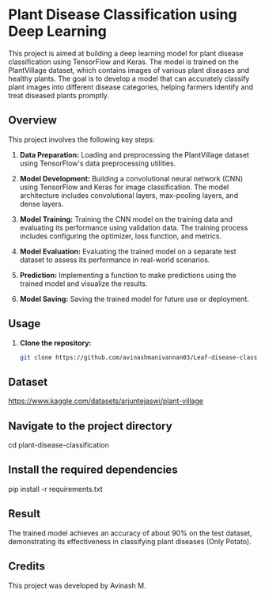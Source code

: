 # Plant Disease Classification using Deep Learning

This project is aimed at building a deep learning model for plant disease classification using TensorFlow and Keras. The model is trained on the PlantVillage dataset, which contains images of various plant diseases and healthy plants. The goal is to develop a model that can accurately classify plant images into different disease categories, helping farmers identify and treat diseased plants promptly.

## Overview

This project involves the following key steps:

1. **Data Preparation:** Loading and preprocessing the PlantVillage dataset using TensorFlow's data preprocessing utilities.
   
2. **Model Development:** Building a convolutional neural network (CNN) using TensorFlow and Keras for image classification. The model architecture includes convolutional layers, max-pooling layers, and dense layers.

3. **Model Training:** Training the CNN model on the training data and evaluating its performance using validation data. The training process includes configuring the optimizer, loss function, and metrics.

4. **Model Evaluation:** Evaluating the trained model on a separate test dataset to assess its performance in real-world scenarios.

5. **Prediction:** Implementing a function to make predictions using the trained model and visualize the results.

6. **Model Saving:** Saving the trained model for future use or deployment.

## Usage

1. **Clone the repository:**

   ```bash
   git clone https://github.com/avinashmanivannan03/Leaf-disease-classification.git


## Dataset

https://www.kaggle.com/datasets/arjuntejaswi/plant-village

## Navigate to the project directory

cd plant-disease-classification


## Install the required dependencies

pip install -r requirements.txt


## Result

The trained model achieves an accuracy of about 90% on the test dataset, demonstrating its effectiveness in classifying plant diseases (Only Potato).


## Credits

This project was developed by Avinash M.
